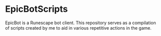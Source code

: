 # EpicBotScripts
EpicBot is a Runescape bot client. This repository serves as a compilation of scripts created by me to aid in various repetitive actions in the game.
